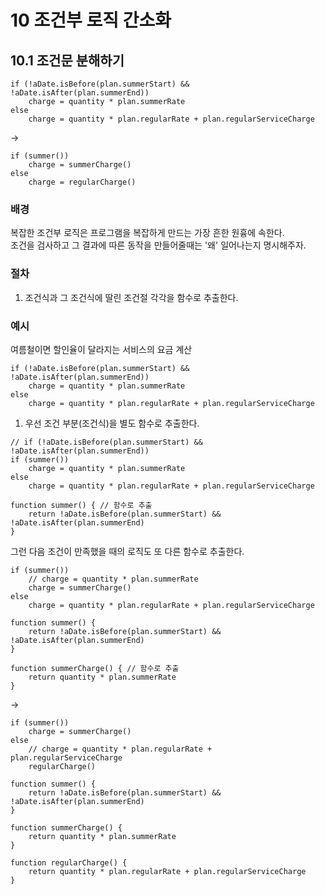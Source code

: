 # 10 조건부 로직 간소화
## 10.1 조건문 분해하기

```JS
if (!aDate.isBefore(plan.summerStart) && !aDate.isAfter(plan.summerEnd))
	charge = quantity * plan.summerRate
else 
	charge = quantity * plan.regularRate + plan.regularServiceCharge
```
-> 
```JS
if (summer())
	charge = summerCharge()
else 
	charge = regularCharge()
```

### 배경 
복잡한 조건부 로직은 프로그램을 복잡하게 만드는 가장 흔한 원흉에 속한다.  
조건을 검사하고 그 결과에 따른 동작을 만들어줄때는 '왜' 일어나는지 명시해주자.  

### 절차
1. 조건식과 그 조건식에 딸린 조건절 각각을 함수로 추출한다.

### 예시
여름철이면 할인율이 달라지는 서비스의 요금 계산
```JS
if (!aDate.isBefore(plan.summerStart) && !aDate.isAfter(plan.summerEnd))
	charge = quantity * plan.summerRate
else 
	charge = quantity * plan.regularRate + plan.regularServiceCharge
```
1. 우선 조건 부분(조건식)을 별도 함수로 추출한다.
```JS
// if (!aDate.isBefore(plan.summerStart) && !aDate.isAfter(plan.summerEnd))
if (summer())
	charge = quantity * plan.summerRate
else 
	charge = quantity * plan.regularRate + plan.regularServiceCharge

function summer() { // 함수로 추출
	return !aDate.isBefore(plan.summerStart) && !aDate.isAfter(plan.summerEnd)
}
```
그런 다음 조건이 만족했을 때의 로직도 또 다른 함수로 추출한다.
```JS
if (summer())
	// charge = quantity * plan.summerRate
	charge = summerCharge()
else 
	charge = quantity * plan.regularRate + plan.regularServiceCharge

function summer() {
	return !aDate.isBefore(plan.summerStart) && !aDate.isAfter(plan.summerEnd)
}

function summerCharge() { // 함수로 추출
	return quantity * plan.summerRate
}
```
-> 
```JS
if (summer())
	charge = summerCharge()
else 
	// charge = quantity * plan.regularRate + plan.regularServiceCharge
	regularCharge()

function summer() {
	return !aDate.isBefore(plan.summerStart) && !aDate.isAfter(plan.summerEnd)
}

function summerCharge() {
	return quantity * plan.summerRate
}

function regularCharge() {
	return quantity * plan.regularRate + plan.regularServiceCharge
}
```




























